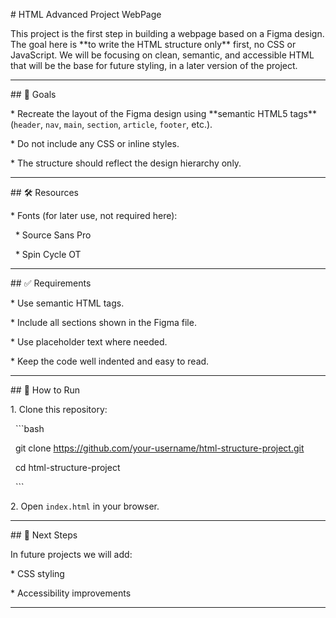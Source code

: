 \# HTML Advanced Project WebPage



This project is the first step in building a webpage based on a Figma design. The goal here is \*\*to write the HTML structure only\*\* first, no CSS or JavaScript. We will be focusing on clean, semantic, and accessible HTML that will be the base for future styling, in a later version of the project.



---



\## 🎯 Goals



\* Recreate the layout of the Figma design using \*\*semantic HTML5 tags\*\* (`header`, `nav`, `main`, `section`, `article`, `footer`, etc.).

\* Do not include any CSS or inline styles.

\* The structure should reflect the design hierarchy only.



---



\## 🛠️ Resources



\* Fonts (for later use, not required here):



&nbsp; \* Source Sans Pro

&nbsp; \* Spin Cycle OT



---



\## ✅ Requirements



\* Use semantic HTML tags.

\* Include all sections shown in the Figma file.

\* Use placeholder text where needed.

\* Keep the code well indented and easy to read.



---



\## 🚀 How to Run



1\. Clone this repository:



&nbsp;  ```bash

&nbsp;  git clone https://github.com/your-username/html-structure-project.git

&nbsp;  cd html-structure-project

&nbsp;  ```

2\. Open `index.html` in your browser.



---



\## 📌 Next Steps



In future projects we will add:



\* CSS styling

\* Accessibility improvements



---

